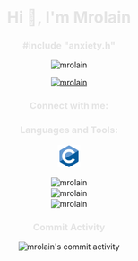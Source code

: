 <h1 align="center" style="color: #e4e4e4;">Hi 👋, I'm Mrolain</h1>
<h3 align="center" style="color: #e4e4e4;">#include "anxiety.h"</h3>

<p align="center">
  <img src="https://komarev.com/ghpvc/?username=mrolain&label=Profile%20views&color=0e75b6&style=flat" alt="mrolain" />
</p>

<p align="center">
  <a href="https://github.com/ryo-ma/github-profile-trophy">
    <img src="https://github-profile-trophy.vercel.app/?username=mrolain&theme=darkhub&margin-w=15&margin-h=15" alt="mrolain" />
  </a>
</p>

<h3 align="center" style="color: #e4e4e4;">Connect with me:</h3>
<p align="center">
  <!-- Add your social media links here -->
</p>

<h3 align="center" style="color: #e4e4e4;">Languages and Tools:</h3>
<p align="center">
  <a href="https://www.cprogramming.com/" target="_blank" rel="noreferrer">
    <img src="https://raw.githubusercontent.com/devicons/devicon/master/icons/c/c-original.svg" alt="c" width="40" height="40"/>
  </a>
</p>

<div align="center">
  <img align="center" src="https://github-readme-stats.vercel.app/api/top-langs?username=mrolain&show_icons=true&locale=en&layout=compact&theme=dark" alt="mrolain" />
</div>

<div align="center">
  <img align="center" src="https://github-readme-stats.vercel.app/api?username=mrolain&show_icons=true&locale=en&theme=dark" alt="mrolain" />
</div>

<div align="center">
  <img align="center" src="https://github-readme-streak-stats.herokuapp.com/?user=mrolain&theme=dark" alt="mrolain" />
</div>

<h3 align="center" style="color: #e4e4e4;">Commit Activity</h3>
<p align="center">
  <img src="https://activity-graph.herokuapp.com/graph?username=mrolain&theme=github" alt="mrolain's commit activity" />
</p>
